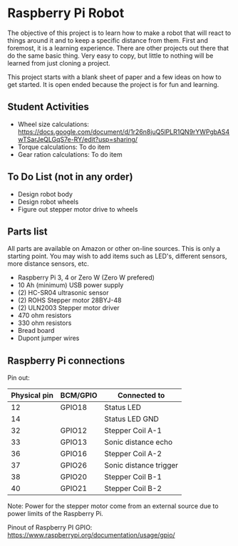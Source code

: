 # Raspberry Pi Robot
The objective of this project is to learn how to make a robot that will react to things around it and to keep a specific distance from them.  First and foremost, it is a learning experience.  There are other projects out there that do the same basic thing.  Very easy to copy, but little to nothing will be learned from just cloning a project.

This project starts with a blank sheet of paper and a few ideas on how to get started.  It is open ended because the project is for fun and learning.


## Student Activities
* Wheel size calculations:  <https://docs.google.com/document/d/1r26n8juQ5lPLR1QN9rYWPgbAS4wTSarJeQLGqS7e-RY/edit?usp=sharing/>
* Torque calculations:  To do item
* Gear ration calculations:  To do item

## To Do List (not in any order)
* Design robot body
* Design robot wheels
* Figure out stepper motor drive to wheels

## Parts list

All parts are available on Amazon or other on-line sources.  This is only a starting point.  You may wish to add items such as LED's, different sensors,  more distance sensors, etc.

*  Raspberry Pi 3, 4 or Zero W  (Zero W prefered)
*  10 Ah (minimum) USB power supply
*  (2) HC-SR04 ultrasonic sensor
*  (2) ROHS Stepper motor 28BYJ-48
*  (2) ULN2003 Stepper motor driver
*  470 ohm resistors
*  330 ohm resistors
*  Bread board
*  Dupont jumper wires 

## Raspberry Pi connections

Pin out:

| Physical pin | BCM/GPIO | Connected to                    |
|--------------|----------|---------------------------------|
| 12           | GPIO18   | Status LED                      |
| 14           |          | Status LED GND                  |
| 32           | GPIO12   | Stepper Coil A-1                |
| 33           | GPIO13   | Sonic distance echo             |
| 36           | GPIO16   | Stepper Coil A-2                |
| 37           | GPIO26   | Sonic distance trigger          |
| 38           | GPIO20   | Stepper Coil B-1                |
| 40           | GPIO21   | Stepper Coil B-2                |

Note: Power for the stepper motor come from an external source due to power limits of the Raspberry Pi.

Pinout of Raspberry PI GPIO:
<https://www.raspberrypi.org/documentation/usage/gpio/>
